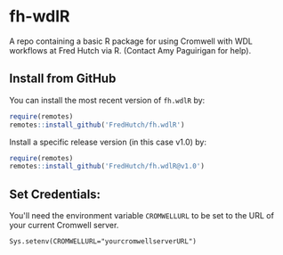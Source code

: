 # fh-wdlR
A repo containing a basic R package for using Cromwell with WDL workflows at Fred Hutch via R. (Contact Amy Paguirigan for help).


## Install from GitHub
You can install the most recent version of `fh.wdlR` by:

```r
require(remotes)
remotes::install_github('FredHutch/fh.wdlR')
```

Install a specific release version (in this case v1.0) by:
```r
require(remotes)
remotes::install_github('FredHutch/fh.wdlR@v1.0')
```

## Set Credentials:

You'll need the environment variable `CROMWELLURL` to be set to the URL of your current Cromwell server.
```{r}
Sys.setenv(CROMWELLURL="yourcromwellserverURL")
```
